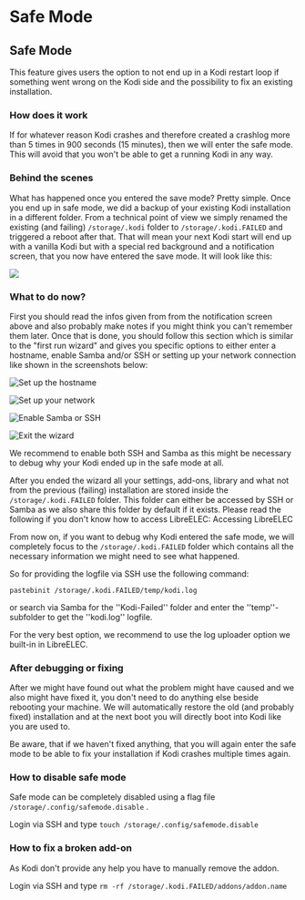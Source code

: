 # Safe Mode

## Safe Mode

This feature gives users the option to not end up in a Kodi restart loop if something went wrong on the Kodi side and the possibility to fix an existing installation.

### How does it work

If for whatever reason Kodi crashes and therefore created a crashlog more than 5 times in 900 seconds (15 minutes), then we will enter the safe mode. This will avoid that you won't be able to get a running Kodi in any way.

### Behind the scenes

What has happened once you entered the save mode? Pretty simple. Once you end up in safe mode, we did a backup of your existing Kodi installation in a different folder. From a technical point of view we simply renamed the existing (and failing) `/storage/.kodi` folder to `/storage/.kodi.FAILED` and triggered a reboot after that. That will mean your next Kodi start will end up with a vanilla Kodi but with a special red background and a notification screen, that you now have entered the save mode. It will look like this:

![](../.gitbook/assets/kodi-safe\_1.png)

### What to do now?

First you should read the infos given from from the notification screen above and also probably make notes if you might think you can't remember them later. Once that is done, you should follow this section which is similar to the "first run wizard" and gives you specific options to either enter a hostname, enable Samba and/or SSH or setting up your network connection like shown in the screenshots below:

![Set up the hostname](../.gitbook/assets/kodi-safe\_2.png)

![Set up your network](../.gitbook/assets/kodi-safe\_3.png)

![Enable Samba or SSH](../.gitbook/assets/kodi-safe\_4.png)

![Exit the wizard](../.gitbook/assets/kodi-safe\_5.png)

We recommend to enable both SSH and Samba as this might be necessary to debug why your Kodi ended up in the safe mode at all.

After you ended the wizard all your settings, add-ons, library and what not from the previous (failing) installation are stored inside the `/storage/.kodi.FAILED` folder. This folder can either be accessed by SSH or Samba as we also share this folder by default if it exists. Please read the following if you don't know how to access LibreELEC: Accessing LibreELEC

From now on, if you want to debug why Kodi entered the safe mode, we will completely focus to the `/storage/.kodi.FAILED` folder which contains all the necessary information we might need to see what happened.

So for providing the logfile via SSH use the following command:

`pastebinit /storage/.kodi.FAILED/temp/kodi.log`

or search via Samba for the ''Kodi-Failed'' folder and enter the ''temp''-subfolder to get the ''kodi.log'' logfile.

For the very best option, we recommend to use the log uploader option we built-in in LibreELEC.

### After debugging or fixing

After we might have found out what the problem might have caused and we also might have fixed it, you don't need to do anything else beside rebooting your machine. We will automatically restore the old (and probably fixed) installation and at the next boot you will directly boot into Kodi like you are used to.

Be aware, that if we haven't fixed anything, that you will again enter the safe mode to be able to fix your installation if Kodi crashes multiple times again.

### How to disable safe mode

Safe mode can be completely disabled using a flag file `/storage/.config/safemode.disable` .

Login via SSH and type `touch /storage/.config/safemode.disable`

### How to fix a broken add-on

As Kodi don't provide any help you have to manually remove the addon.

Login via SSH and type `rm -rf /storage/.kodi.FAILED/addons/addon.name`
